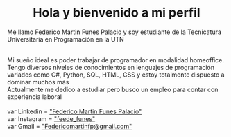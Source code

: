 <center><h1>Hola y bienvenido a mi perfil</h1></center>

<p>Me llamo Federico Martin Funes Palacio y soy estudiante de la Tecnicatura Universitaria en Programación en la UTN</p>
<br>
Mi sueño ideal es poder trabajar de programador en modalidad homeoffice.
Tengo diversos niveles de conocimientos en lenguajes de programación variados como C#, Python, SQL, HTML, CSS y estoy totalmente dispuesto a dominar muchos más
<br>
Actualmente me dedico a estudiar pero busco un empleo para contar con experiencia laboral
<br>
<br>
var Linkedin = <a href="www.linkedin.com/in/federico-martin-funes-palacio-951856310" target="_BLANK"> "Federico Martin Funes Palacio" </a>
<br>
var Instagram = <a href="https://www.instagram.com/feede_funes" target="_BLANK"> "feede_funes" </a>
<br>
var Gmail = <a href="mailto:Federicomartinfp@gmail.com" target="_BLANK"> "Federicomartinfp@gmail.com" </a>

<!--
**FedericoMartinFunesPalacio/FedericoMartinFunesPalacio** is a ✨ _special_ ✨ repository because its `README.md` (this file) appears on your GitHub profile.

Here are some ideas to get you started:

- 🔭 I’m currently working on ...
- 🌱 I’m currently learning ...
- 👯 I’m looking to collaborate on ...
- 🤔 I’m looking for help with ...
- 💬 Ask me about ...
- 📫 How to reach me: ...
- 😄 Pronouns: ...
- ⚡ Fun fact: ...
-->
